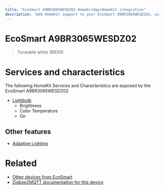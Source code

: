 ```yaml
---
title: "EcoSmart A9BR3065WESDZ02 Homebridge/HomeKit integration"
description: "Add HomeKit support to your EcoSmart A9BR3065WESDZ02, using Homebridge, Zigbee2MQTT and homebridge-z2m."
---
```

<!---
This file has been GENERATED using src/docgen/docgen.ts
DO NOT EDIT THIS FILE MANUALLY!
-->
# EcoSmart A9BR3065WESDZ02
> Tuneable white (BR30)


# Services and characteristics
The following HomeKit Services and Characteristics are exposed by
the EcoSmart A9BR3065WESDZ02

* [Lightbulb](../../light.md)
  * Brightness
  * Color Temperature
  * On

## Other features
* [Adaptive Lighting](../../light.md)

# Related
* [Other devices from EcoSmart](../index.md#ecosmart)
* [Zigbee2MQTT documentation for this device](https://www.zigbee2mqtt.io/devices/A9BR3065WESDZ02.html)
